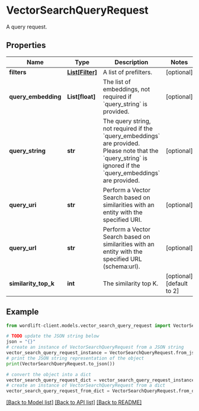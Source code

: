 # VectorSearchQueryRequest

A query request.

## Properties

Name | Type | Description | Notes
------------ | ------------- | ------------- | -------------
**filters** | [**List[Filter]**](Filter.md) | A list of prefilters. | [optional] 
**query_embedding** | **List[float]** | The list of embeddings, not required if &#x60;query_string&#x60; is provided. | [optional] 
**query_string** | **str** | The query string, not required if the &#x60;query_embeddings&#x60; are provided. Please note that the &#x60;query_string&#x60; is ignored if the &#x60;query_embeddings&#x60; are provided. | [optional] 
**query_uri** | **str** | Perform a Vector Search based on similarities with an entity with the specified URI. | [optional] 
**query_url** | **str** | Perform a Vector Search based on similarities with an entity with the specified URL (schema:url). | [optional] 
**similarity_top_k** | **int** | The similarity top K. | [optional] [default to 2]

## Example

```python
from wordlift-client.models.vector_search_query_request import VectorSearchQueryRequest

# TODO update the JSON string below
json = "{}"
# create an instance of VectorSearchQueryRequest from a JSON string
vector_search_query_request_instance = VectorSearchQueryRequest.from_json(json)
# print the JSON string representation of the object
print(VectorSearchQueryRequest.to_json())

# convert the object into a dict
vector_search_query_request_dict = vector_search_query_request_instance.to_dict()
# create an instance of VectorSearchQueryRequest from a dict
vector_search_query_request_from_dict = VectorSearchQueryRequest.from_dict(vector_search_query_request_dict)
```
[[Back to Model list]](../README.md#documentation-for-models) [[Back to API list]](../README.md#documentation-for-api-endpoints) [[Back to README]](../README.md)


